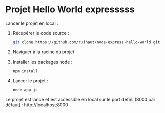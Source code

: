 # Projet Hello World expresssss

Lancer le projet en local :

1. Récupérer le code source :

    ```bash
    git clone https://github.com/ruihaut/node-express-hello-world.git
    ```

2. Naviguer à la racine du projet
3. Installer les packages node :

    ```bash
    npm install
    ```

4. Lancer le projet :

    ```bash
    node app.js
    ```

Le projet est lancé et est accessible en local sur le port défini (8000 par défaut) : http://localhost:8000
